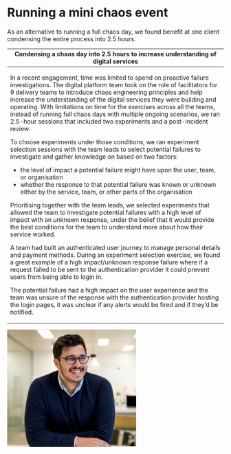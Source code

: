 # Running a mini chaos event

As an alternative to running a full chaos day, we found benefit at one client condensing the entire process into 2.5 hours.&#x20;

| Condensing a chaos day into 2.5 hours to increase understanding of digital services                                                                                                                                                                                                                                                                                                                                                                                                                                                                                                                                                                                                                                                                                                                                                                                                                                                                                                                                                                                                                                                                                                                                                                                                                                                                                                                                                                                                                                                                                                                                                                                                                                                                                                                                                                                                                                                             |
| ----------------------------------------------------------------------------------------------------------------------------------------------------------------------------------------------------------------------------------------------------------------------------------------------------------------------------------------------------------------------------------------------------------------------------------------------------------------------------------------------------------------------------------------------------------------------------------------------------------------------------------------------------------------------------------------------------------------------------------------------------------------------------------------------------------------------------------------------------------------------------------------------------------------------------------------------------------------------------------------------------------------------------------------------------------------------------------------------------------------------------------------------------------------------------------------------------------------------------------------------------------------------------------------------------------------------------------------------------------------------------------------------------------------------------------------------------------------------------------------------------------------------------------------------------------------------------------------------------------------------------------------------------------------------------------------------------------------------------------------------------------------------------------------------------------------------------------------------------------------------------------------------------------------------------------------------- |
| <p>In a recent engagement, time was limited to spend on proactive failure investigations. The digital platform team took on the role of facilitators for 9 delivery teams to introduce chaos engineering principles and help increase the understanding of the digital services they were building and operating. With limitations on time for the exercises across all the teams, instead of running full chaos days with multiple ongoing scenarios, we ran 2.5-hour sessions that included two experiments and a post-incident review.</p><p></p><p>To choose experiments under those conditions, we ran experiment selection sessions with the team leads to select potential failures to investigate and gather knowledge on based on two factors:</p><ul><li>the level of impact a potential failure might have upon the user, team, or organisation</li><li>whether the response to that potential failure was known or unknown either by the service, team, or other parts of the organisation</li></ul><p></p><p>Prioritising together with the team leads, we selected experiments that allowed the team to investigate potential failures with a high level of impact with an unknown response, under the belief that it would provide the best conditions for the team to understand more about how their service worked.</p><p></p><p>A team had built an authenticated user journey to manage personal details and payment methods. During an experiment selection exercise, we found a great example of a high impact/unknown response failure where if a request failed to be sent to the authentication provider it could prevent users from being able to login in.</p><p></p><p>The potential failure had a high impact on the user experience and the team was unsure of the response with the authentication provider hosting the login pages, it was unclear if any alerts would be fired and if they’d be notified. </p> |

![Adam Hansrod | EE UK](../.gitbook/assets/Adam-300x274.png)

